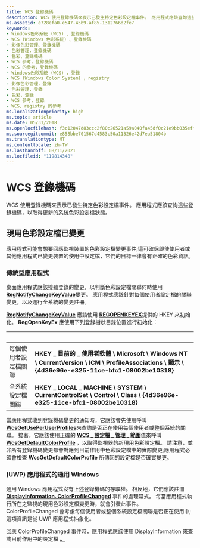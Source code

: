 ```yaml
---
title: WCS 登錄機碼
description: WCS 使用登錄機碼來表示已發生特定色彩設定檔事件。 應用程式應該查詢這些登錄機碼，以取得更新的系統色彩設定檔狀態。
ms.assetid: e728efa0-e547-45b9-af85-1312766d2fe7
keywords:
- Windows色彩系統 (WCS) 、登錄機碼
- WCS (Windows 色彩系統) 、登錄機碼
- 影像色彩管理、登錄機碼
- 色彩管理，登錄機碼
- 色彩、登錄機碼
- WCS 參考，登錄機碼
- WCS 的參考，登錄機碼
- Windows色彩系統 (WCS) ，登錄
- WCS (Windows Color System) ，registry
- 影像色彩管理，登錄
- 色彩管理，登錄
- 色彩，登錄
- WCS 參考，登錄
- WCS、registry 的參考
ms.localizationpriority: high
ms.topic: article
ms.date: 05/31/2018
ms.openlocfilehash: f3c12047d83ccc2f80c26521a59a040fa45df0c21e9bb035efff6ed5d38e8827
ms.sourcegitcommit: e858bbe701567d4583c50a11326e42d7ea51804b
ms.translationtype: MT
ms.contentlocale: zh-TW
ms.lasthandoff: 08/11/2021
ms.locfileid: "119814348"
---
```

# <a name="wcs-registry-keys"></a>WCS 登錄機碼

WCS 使用登錄機碼來表示已發生特定色彩設定檔事件。 應用程式應該查詢這些登錄機碼，以取得更新的系統色彩設定檔狀態。

## <a name="active-color-profile-changed"></a>現用色彩設定檔已變更

應用程式可能會想要回應監視裝置的色彩設定檔變更事件;這可確保即使使用者或其他應用程式已變更裝置的使用中設定檔，它們的目標一律會有正確的色彩資訊。

### <a name="desktop-applications"></a>傳統型應用程式

桌面應用程式應該接聽登錄的變更，以判斷色彩設定檔關聯何時使用 [**RegNotifyChangeKeyValue**](/windows/win32/api/winreg/nf-winreg-regnotifychangekeyvalue)變更。 應用程式應該針對每個使用者設定檔的關聯變更，以及進行全系統的變更註冊。

[**RegNotifyChangeKeyValue**](/windows/win32/api/winreg/nf-winreg-regnotifychangekeyvalue) 應該使用 [**REGOPENKEYEX**](/windows/win32/api/winreg/nf-winreg-regopenkeyexa)提供的 HKEY 來初始化。 **RegOpenKeyEx** 應使用下列登錄樹狀目錄位置進行初始化：



|    &nbsp;  |  &nbsp;      | 
|----------------------------------|----------------------------------------------------------------------------------------------------------------------------------------------------|
| 每個使用者設定檔關聯    | **HKEY \_ 目前的 \_ 使用者軟體 \\ Microsoft \\ Windows NT \\ CurrentVersion \\ ICM \\ ProfileAssociations \\ 顯示 \\ {4d36e96e-e325-11ce-bfc1-08002be10318}** |
| 全系統設定檔關聯 | **HKEY \_ LOCAL \_ MACHINE \\ SYSTEM \\ CurrentControlSet \\ Control \\ Class \\ {4d36e96e-e325-11ce-bfc1-08002be10318}**                                        |



 

當應用程式收到登錄機碼變更的通知時，它應該會先使用呼叫 [**WcsGetUsePerUserProfiles**](/windows/win32/api/icm/nf-icm-wcsgetdefaultrenderingintent)來查詢是否正在使用每個使用者或整個系統的關聯。 接著，它應該使用正確的 [**WCS \_ 設定檔 \_ 管理 \_ 範圍**](/windows/win32/api/icm/ne-icm-wcs_profile_management_scope)值來呼叫 [**WcsGetDefaultColorProfile**](/windows/win32/api/icm/nf-icm-wcsgetdefaultcolorprofile) ，以取得監視器的新現用色彩設定檔。 請注意，並非所有登錄機碼變更都會對應到目前作用中色彩設定檔中的實際變更;應用程式必須會檢查 **WcsGetDefaultColorProfile** 所傳回的設定檔是否確實變更。

### <a name="universal-windows-uwp-apps"></a> (UWP) 應用程式的通用 Windows

通用 Windows 應用程式沒有上述登錄機碼的存取權。 相反地，它們應該註冊 [**DisplayInformation. ColorProfileChanged**](/uwp/api/Windows.Graphics.Display.DisplayInformation) 事件的處理常式。 每當應用程式執行所在之監視的現用色彩設定檔變更時，就會引發此事件。 ColorProfileChanged 會考慮每個使用者或整個系統設定檔關聯是否正在使用中;這項資訊是從 UWP 應用程式抽象化。

回應 ColorProfileChanged 事件時，應用程式應該使用 DisplayInformation 來查詢目前作用中的設定檔 [**。**](/uwp/api/Windows.Graphics.Display.DisplayInformation)

 

 